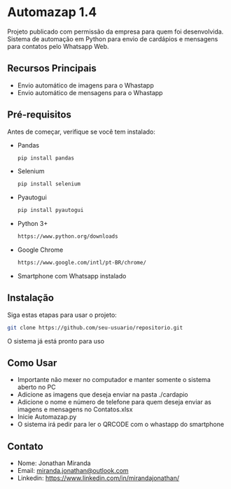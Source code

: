 # Automazap 1.4

Projeto publicado com permissão da empresa para quem foi desenvolvida.
Sistema de automação em Python para envio de cardápios e mensagens para contatos pelo Whatsapp Web.

## Recursos Principais
- Envio automático de imagens para o Whastapp
- Envio automático de mensagens para o Whastapp

## Pré-requisitos
Antes de começar, verifique se você tem instalado:
- Pandas
  ```bash
  pip install pandas
  ```
- Selenium
  ```bash
  pip install selenium
  ```
- Pyautogui
  ```bash
  pip install pyautogui
  ```
- Python 3+
  ```bash
  https://www.python.org/downloads
  ```
- Google Chrome
  ```bash
  https://www.google.com/intl/pt-BR/chrome/
  ```
- Smartphone com Whatsapp instalado

## Instalação
Siga estas etapas para usar o projeto:

```bash
git clone https://github.com/seu-usuario/repositorio.git
```
O sistema já está pronto para uso

## Como Usar

- Importante não mexer no computador e manter somente o sistema aberto no PC
- Adicione as imagens que deseja enviar na pasta ./cardapio
- Adicione o nome e número de telefone para quem deseja enviar as imagens e mensagens no Contatos.xlsx 
- Inicie Automazap.py
- O sistema irá pedir para ler o QRCODE com o whastapp do smartphone

## Contato

- Nome: Jonathan Miranda
- Email: miranda.jonathan@outlook.com
- Linkedin: https://www.linkedin.com/in/mirandajonathan/


